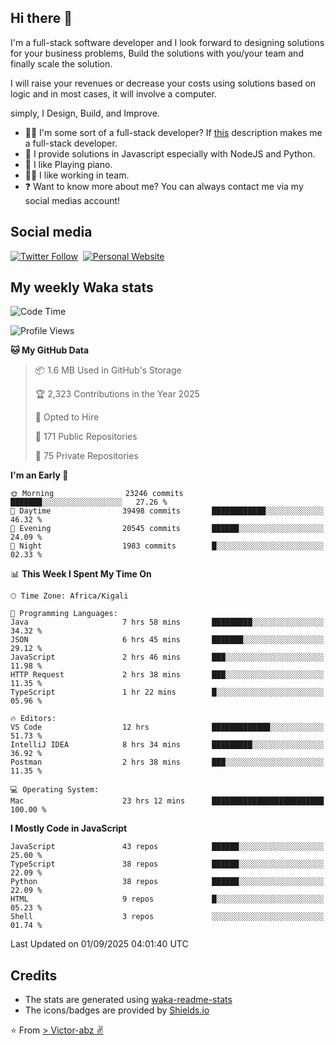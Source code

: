 ## Hi there 👋
I'm a full-stack software developer and I look forward to designing solutions for your business problems, Build the solutions with you/your team and finally scale the solution.

I will raise your revenues or decrease your costs using solutions based on logic and in most cases, it will involve a computer.

simply, I Design, Build, and Improve.

- 👨‍💻 I'm some sort of a full-stack developer? If [this](https://www.w3schools.com/whatis/whatis_fullstack.asp) description makes me a full-stack developer.
- 🌱 I provide solutions in Javascript especially with NodeJS and Python. 
- 🎹 I like Playing piano.
- 👯‍♀️ I like working in team.
- ❓ Want to know more about me? You can always contact me via my social medias account!

## Social media
[![Twitter Follow](https://img.shields.io/twitter/follow/vicky_abz?color=%231DA1F2&label=Twitter&style=for-the-badge&logo=twitter&logoColor=ffffff)](https://twitter.com/vicky_abz)
‎‎ [![Personal Website](https://img.shields.io/static/v1?label=visit&message=victor-abz.com&color=%235F021F&style=for-the-badge)](https://victor-abz.com/)

## My weekly Waka stats
<!--START_SECTION:waka-->
![Code Time](http://img.shields.io/badge/Code%20Time-2%2C025%20hrs%2057%20mins-blue)

![Profile Views](http://img.shields.io/badge/Profile%20Views-0-blue)

**🐱 My GitHub Data** 

> 📦 1.6 MB Used in GitHub's Storage 
 > 
> 🏆 2,323 Contributions in the Year 2025
 > 
> 💼 Opted to Hire
 > 
> 📜 171 Public Repositories 
 > 
> 🔑 75 Private Repositories 
 > 
**I'm an Early 🐤** 

```text
🌞 Morning                23246 commits       ███████░░░░░░░░░░░░░░░░░░   27.26 % 
🌆 Daytime                39498 commits       ████████████░░░░░░░░░░░░░   46.32 % 
🌃 Evening                20545 commits       ██████░░░░░░░░░░░░░░░░░░░   24.09 % 
🌙 Night                  1983 commits        █░░░░░░░░░░░░░░░░░░░░░░░░   02.33 % 
```


📊 **This Week I Spent My Time On** 

```text
🕑︎ Time Zone: Africa/Kigali

💬 Programming Languages: 
Java                     7 hrs 58 mins       █████████░░░░░░░░░░░░░░░░   34.32 % 
JSON                     6 hrs 45 mins       ███████░░░░░░░░░░░░░░░░░░   29.12 % 
JavaScript               2 hrs 46 mins       ███░░░░░░░░░░░░░░░░░░░░░░   11.98 % 
HTTP Request             2 hrs 38 mins       ███░░░░░░░░░░░░░░░░░░░░░░   11.35 % 
TypeScript               1 hr 22 mins        █░░░░░░░░░░░░░░░░░░░░░░░░   05.96 % 

🔥 Editors: 
VS Code                  12 hrs              █████████████░░░░░░░░░░░░   51.73 % 
IntelliJ IDEA            8 hrs 34 mins       █████████░░░░░░░░░░░░░░░░   36.92 % 
Postman                  2 hrs 38 mins       ███░░░░░░░░░░░░░░░░░░░░░░   11.35 % 

💻 Operating System: 
Mac                      23 hrs 12 mins      █████████████████████████   100.00 % 
```

**I Mostly Code in JavaScript** 

```text
JavaScript               43 repos            ██████░░░░░░░░░░░░░░░░░░░   25.00 % 
TypeScript               38 repos            ██████░░░░░░░░░░░░░░░░░░░   22.09 % 
Python                   38 repos            ██████░░░░░░░░░░░░░░░░░░░   22.09 % 
HTML                     9 repos             █░░░░░░░░░░░░░░░░░░░░░░░░   05.23 % 
Shell                    3 repos             ░░░░░░░░░░░░░░░░░░░░░░░░░   01.74 % 
```




 Last Updated on 01/09/2025 04:01:40 UTC
<!--END_SECTION:waka-->

## Credits
- The stats are generated using [waka-readme-stats](https://github.com/anmol098/waka-readme-stats)
- The icons/badges are provided by [Shields.io](https://shields.io/)

⭐️ From [> Victor-abz ✌](https://victor-abz.com/)
